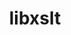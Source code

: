 ---
title: "libxslt"
layout: cache
categories: [package, v0.18.1]
meta: {"versions": ["1.1.33"], "compilers": ["gcc@=7.3.1"], "oss": ["amzn2"], "platforms": ["linux"], "targets": ["aarch64", "graviton2", "x86_64_v3", "x86_64_v4"], "stacks": ["aws-ahug", "aws-ahug-aarch64", "root"], "num_specs": 4, "num_specs_by_stack": {"root": 4, "aws-ahug-aarch64": 2, "aws-ahug": 2}}
spec_details: [{"hash": "bx5ebo2cyqxujastwi6n6spd7vvssxaw", "compiler": "gcc@=7.3.1", "versions": ["1.1.33"], "os": "amzn2", "platform": "linux", "target": "aarch64", "variants": ["+crypto", "~python"], "stacks": ["root", "aws-ahug-aarch64"], "size": "-", "tarball": "https://binaries.spack.io/v0.18.1/build_cache/linux-amzn2-aarch64/gcc-7.3.1/libxslt-1.1.33/linux-amzn2-aarch64-gcc-7.3.1-libxslt-1.1.33-bx5ebo2cyqxujastwi6n6spd7vvssxaw.spack"}, {"hash": "vx6escplc5zww3rkumhmsswgco4izrb5", "compiler": "gcc@=7.3.1", "versions": ["1.1.33"], "os": "amzn2", "platform": "linux", "target": "x86_64_v4", "variants": ["+crypto", "~python"], "stacks": ["root", "aws-ahug"], "size": "-", "tarball": "https://binaries.spack.io/v0.18.1/build_cache/linux-amzn2-x86_64_v4/gcc-7.3.1/libxslt-1.1.33/linux-amzn2-x86_64_v4-gcc-7.3.1-libxslt-1.1.33-vx6escplc5zww3rkumhmsswgco4izrb5.spack"}, {"hash": "inmhyi5su4nd7d4jagkjc3u5x3okdoff", "compiler": "gcc@=7.3.1", "versions": ["1.1.33"], "os": "amzn2", "platform": "linux", "target": "x86_64_v3", "variants": ["+crypto", "~python"], "stacks": ["root", "aws-ahug"], "size": "-", "tarball": "https://binaries.spack.io/v0.18.1/build_cache/linux-amzn2-x86_64_v3/gcc-7.3.1/libxslt-1.1.33/linux-amzn2-x86_64_v3-gcc-7.3.1-libxslt-1.1.33-inmhyi5su4nd7d4jagkjc3u5x3okdoff.spack"}, {"hash": "l7o6tmcipfv6razqpmc4rdfhqj4qgnq5", "compiler": "gcc@=7.3.1", "versions": ["1.1.33"], "os": "amzn2", "platform": "linux", "target": "graviton2", "variants": ["+crypto", "~python"], "stacks": ["root", "aws-ahug-aarch64"], "size": "-", "tarball": "https://binaries.spack.io/v0.18.1/build_cache/linux-amzn2-graviton2/gcc-7.3.1/libxslt-1.1.33/linux-amzn2-graviton2-gcc-7.3.1-libxslt-1.1.33-l7o6tmcipfv6razqpmc4rdfhqj4qgnq5.spack"}]
---